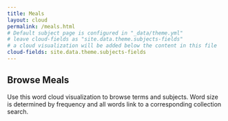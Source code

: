 ```yaml
---
title: Meals
layout: cloud
permalink: /meals.html
# Default subject page is configured in "_data/theme.yml"
# leave cloud-fields as "site.data.theme.subjects-fields"
# a cloud visualization will be added below the content in this file
cloud-fields: site.data.theme.subjects-fields
---
```


## Browse Meals

Use this word cloud visualization to browse terms and subjects.
Word size is determined by frequency and all words link to a corresponding collection search.
